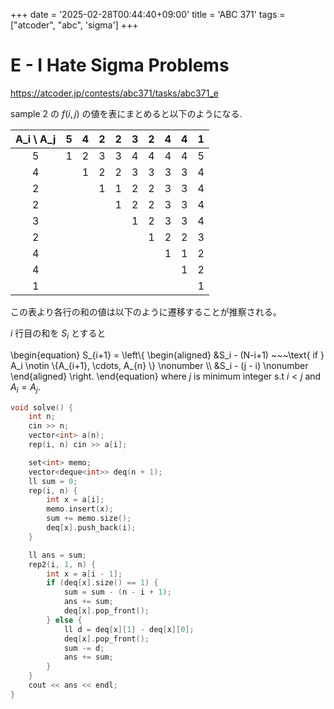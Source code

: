 +++
date = '2025-02-28T00:44:40+09:00'
title = 'ABC 371'
tags = ["atcoder", "abc", 'sigma']
+++

# E - I Hate Sigma Problems

<https://atcoder.jp/contests/abc371/tasks/abc371_e>

sample 2 の $f(i,j)$ の値を表にまとめると以下のようになる.

| A_i \ A_j | 5 | 4 | 2 | 2 | 3 | 2 | 4 | 4 | 1 |
|:---------:|:-:|:-:|:-:|:-:|:-:|:-:|:-:|:-:|:-:|
|     5     | 1 | 2 | 3 | 3 | 4 | 4 | 4 | 4 | 5 |
|     4     |   | 1 | 2 | 2 | 3 | 3 | 3 | 3 | 4 |
|     2     |   |   | 1 | 1 | 2 | 2 | 3 | 3 | 4 |
|     2     |   |   |   | 1 | 2 | 2 | 3 | 3 | 4 |
|     3     |   |   |   |   | 1 | 2 | 3 | 3 | 4 |
|     2     |   |   |   |   |   | 1 | 2 | 2 | 3 |
|     4     |   |   |   |   |   |   | 1 | 1 | 2 |
|     4     |   |   |   |   |   |   |   | 1 | 2 |
|     1     |   |   |   |   |   |   |   |   | 1 |

この表より各行の和の値は以下のように遷移することが推察される。

$i$ 行目の和を $S_i$ とすると

\begin{equation}
    S_{i+1} = \left\\{
        \begin{aligned}
                &S_i - (N-i+1) ~~~\text{ if } A_i \notin \\{A_{i+1}, \cdots, A_{n} \\} \nonumber \\\\
                &S_i - (j - i) \nonumber
        \end{aligned}
    \right.
\end{equation}
where $j$ is minimum integer s.t $i<j$ and $A_i = A_j$.

```cpp
void solve() {
    int n;
    cin >> n;
    vector<int> a(n);
    rep(i, n) cin >> a[i];

    set<int> memo;
    vector<deque<int>> deq(n + 1);
    ll sum = 0;
    rep(i, n) {
        int x = a[i];
        memo.insert(x);
        sum += memo.size();
        deq[x].push_back(i);
    }

    ll ans = sum;
    rep2(i, 1, n) {
        int x = a[i - 1];
        if (deq[x].size() == 1) {
            sum = sum - (n - i + 1);
            ans += sum;
            deq[x].pop_front();
        } else {
            ll d = deq[x][1] - deq[x][0];
            deq[x].pop_front();
            sum -= d;
            ans += sum;
        }
    }
    cout << ans << endl;
}
```
